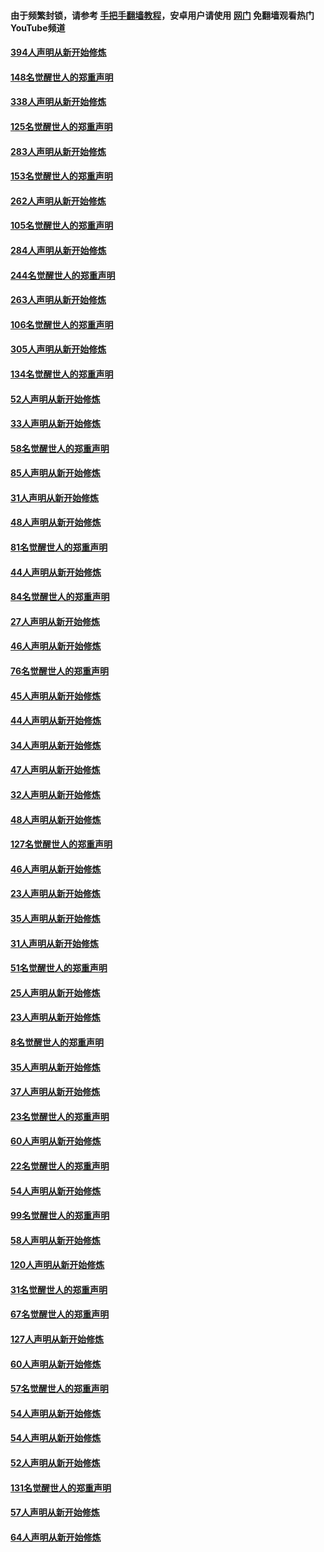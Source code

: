 #### 由于频繁封锁，请参考 [手把手翻墙教程](https://github.com/gfw-breaker/guides/wiki/)，安卓用户请使用 [网门](https://github.com/gfw-breaker/nogfw/blob/master/dl.md?t=05031200) 免翻墙观看热门YouTube频道 

#### [394人声明从新开始修炼](../pages/91/423914.md?t=05031200) 

#### [148名觉醒世人的郑重声明](../pages/91/423913.md?t=05031200) 

#### [338人声明从新开始修炼](../pages/91/423540.md?t=05031200) 

#### [125名觉醒世人的郑重声明](../pages/91/423539.md?t=05031200) 

#### [283人声明从新开始修炼](../pages/91/423296.md?t=05031200) 

#### [153名觉醒世人的郑重声明](../pages/91/423295.md?t=05031200) 

#### [262人声明从新开始修炼](../pages/91/423004.md?t=05031200) 

#### [105名觉醒世人的郑重声明](../pages/91/423003.md?t=05031200) 

#### [284人声明从新开始修炼](../pages/91/422707.md?t=05031200) 

#### [244名觉醒世人的郑重声明](../pages/91/422706.md?t=05031200) 

#### [263人声明从新开始修炼](../pages/91/422553.md?t=05031200) 

#### [106名觉醒世人的郑重声明](../pages/91/422552.md?t=05031200) 

#### [305人声明从新开始修炼](../pages/91/422153.md?t=05031200) 

#### [134名觉醒世人的郑重声明](../pages/91/422152.md?t=05031200) 

#### [52人声明从新开始修炼](../pages/91/421846.md?t=05031200) 

#### [33人声明从新开始修炼](../pages/91/421804.md?t=05031200) 

#### [58名觉醒世人的郑重声明](../pages/91/421845.md?t=05031200) 

#### [85人声明从新开始修炼](../pages/91/421769.md?t=05031200) 

#### [31人声明从新开始修炼](../pages/91/421763.md?t=05031200) 

#### [48人声明从新开始修炼](../pages/91/421605.md?t=05031200) 

#### [81名觉醒世人的郑重声明](../pages/91/421656.md?t=05031200) 

#### [44人声明从新开始修炼](../pages/91/421544.md?t=05031200) 

#### [84名觉醒世人的郑重声明](../pages/91/421543.md?t=05031200) 

#### [27人声明从新开始修炼](../pages/91/421465.md?t=05031200) 

#### [46人声明从新开始修炼](../pages/91/421454.md?t=05031200) 

#### [76名觉醒世人的郑重声明](../pages/91/421453.md?t=05031200) 

#### [45人声明从新开始修炼](../pages/91/421452.md?t=05031200) 

#### [44人声明从新开始修炼](../pages/91/421422.md?t=05031200) 

#### [34人声明从新开始修炼](../pages/91/421322.md?t=05031200) 

#### [47人声明从新开始修炼](../pages/91/421264.md?t=05031200) 

#### [32人声明从新开始修炼](../pages/91/421225.md?t=05031200) 

#### [48人声明从新开始修炼](../pages/91/421202.md?t=05031200) 

#### [127名觉醒世人的郑重声明](../pages/91/421224.md?t=05031200) 

#### [46人声明从新开始修炼](../pages/91/421203.md?t=05031200) 

#### [23人声明从新开始修炼](../pages/91/421138.md?t=05031200) 

#### [35人声明从新开始修炼](../pages/91/421122.md?t=05031200) 

#### [31人声明从新开始修炼](../pages/91/421081.md?t=05031200) 

#### [51名觉醒世人的郑重声明](../pages/91/421080.md?t=05031200) 

#### [25人声明从新开始修炼](../pages/91/421020.md?t=05031200) 

#### [23人声明从新开始修炼](../pages/91/420884.md?t=05031200) 

#### [8名觉醒世人的郑重声明](../pages/91/420883.md?t=05031200) 

#### [35人声明从新开始修炼](../pages/91/420809.md?t=05031200) 

#### [37人声明从新开始修炼](../pages/91/420766.md?t=05031200) 

#### [23名觉醒世人的郑重声明](../pages/91/420765.md?t=05031200) 

#### [60人声明从新开始修炼](../pages/91/420727.md?t=05031200) 

#### [22名觉醒世人的郑重声明](../pages/91/420726.md?t=05031200) 

#### [54人声明从新开始修炼](../pages/91/420529.md?t=05031200) 

#### [99名觉醒世人的郑重声明](../pages/91/420528.md?t=05031200) 

#### [58人声明从新开始修炼](../pages/91/420198.md?t=05031200) 

#### [120人声明从新开始修炼](../pages/91/420141.md?t=05031200) 

#### [31名觉醒世人的郑重声明](../pages/91/420197.md?t=05031200) 

#### [67名觉醒世人的郑重声明](../pages/91/420140.md?t=05031200) 

#### [127人声明从新开始修炼](../pages/91/420082.md?t=05031200) 

#### [60人声明从新开始修炼](../pages/91/420081.md?t=05031200) 

#### [57名觉醒世人的郑重声明](../pages/91/420080.md?t=05031200) 

#### [54人声明从新开始修炼](../pages/91/419533.md?t=05031200) 

#### [54人声明从新开始修炼](../pages/91/419532.md?t=05031200) 

#### [52人声明从新开始修炼](../pages/91/419531.md?t=05031200) 

#### [131名觉醒世人的郑重声明](../pages/91/419530.md?t=05031200) 

#### [57人声明从新开始修炼](../pages/91/419430.md?t=05031200) 

#### [64人声明从新开始修炼](../pages/91/419429.md?t=05031200) 

